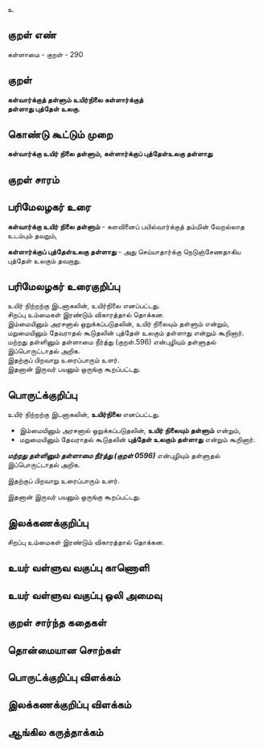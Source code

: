 உ

## குறள் எண் 

கள்ளாமை  - குறள் - 290  

## குறள் 

**கள்வார்க்குத் தள்ளும் உயிர்நிலை கள்ளார்க்குத்  
தள்ளாது புத்தேள் உலகு.**

## கொண்டு கூட்டும் முறை

**கள்வார்க்கு உயிர் நிலை தள்ளும், கள்ளார்க்குப் புத்தேள்உலகு தள்ளாது**

## குறள் சாரம் 


## பரிமேலழகர் உரை

**கள்வார்க்கு உயிர் நிலை தள்ளும்** - களவினைப் பயில்வார்க்குத் தம்மின் வேறல்லாத உடம்பும் தவறும்,   

**கள்ளார்க்குப் புத்தேள்உலகு தள்ளாது** - அது செய்யாதார்க்கு நெடுஞ்சேணதாகிய புத்தேள் உலகும் தவறாது. 

## பரிமேலழகர் உரைகுறிப்பு   

உயிர் நிற்றற்கு இடனாகலின், உயிர்நிலை எனப்பட்டது.  
சிறப்பு உம்மைகள் இரண்டும் விகாரத்தால் தொக்கன.  
இம்மையினும் அரசனால் ஒறுக்கப்படுதலின், உயிர் நிலையும் தள்ளும் என்றும், மறுமையினும் தேவராதல் கூடுதலின் புத்தேள் உலகும் தள்ளாது என்றும் கூறினார்.   
மற்றது தள்ளினும் தள்ளாமை நீர்த்து (குறள்.596) என்புழியும் தள்ளுதல் இப்பொருட்டாதல் அறிக.   
இதற்குப் பிறவாறு உரைப்பாரும் உளர்.   
இதனான் இருவர் பயனும் ஒருங்கு கூறப்பட்டது.  

## பொருட்க்குறிப்பு 

உயிர் நிற்றற்கு இடனாகலின், **உயிர்நிலை** எனப்பட்டது.    

* இம்மையினும் அரசனால் ஒறுக்கப்படுதலின், **உயிர் நிலையும் தள்ளும்** என்றும்,   
* மறுமையினும் தேவராதல் கூடுதலின் **புத்தேள் உலகும் தள்ளாது** என்றும் கூறினார்.   

_**மற்றது தள்ளினும் தள்ளாமை நீர்த்து (குறள் 0596)**_ என்புழியும் தள்ளுதல் இப்பொருட்டாதல் அறிக.   

இதற்குப் பிறவாறு உரைப்பாரும் உளர்.   

இதனான் இருவர் பயனும் ஒருங்கு கூறப்பட்டது.  

## இலக்கணக்குறிப்பு  

சிறப்பு உம்மைகள் இரண்டும் விகாரத்தால் தொக்கன.    

## உயர் வள்ளுவ வகுப்பு காணொளி


## உயர் வள்ளுவ வகுப்பு ஒலி அமைவு 

 
## குறள் சார்ந்த கதைகள் 


## தொன்மையான சொற்கள்


## பொருட்க்குறிப்பு விளக்கம்


## இலக்கணக்குறிப்பு விளக்கம்


## ஆங்கில கருத்தாக்கம் 


